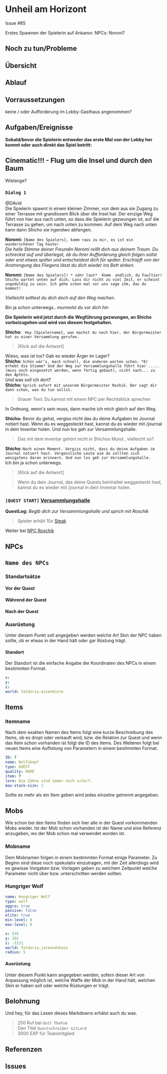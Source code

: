 # Unheil am Horizont

Issue #85

Erstes Spawnen der Spielerin auf Ankanor. 
NPCs:
Noroni?

## Noch zu tun/Probleme

## Übersicht


## Ablauf
## Vorraussetzungen

keine / oder Aufforderung im Lobby-Gasthaus angenommen?

## Aufgaben/Ereignisse

**Sobald/bevor die Spielerin entweder das erste Mal von der Lobby her kommt oder auch direkt das Spiel betritt:**

## Cinematic!!! - Flug um die Insel und durch den Baum 

Wielange?

### `Dialog 1`

@DAvId   
Die Spielerin spawnt in einem kleinen Zimmer, von dem aus sie Zugang zu einer Terrasse mit grandiosem Blick über die Insel hat. Der einzige Weg führt von hier aus nach unten, so dass die Spielerin gezwungen ist, auf die Terrasse zu gehen, um nach unten zu kommen. Auf dem Weg nach unten kann dann Shicho sie irgendwo abfangen.

**Noromi:** `[Name des Spielers], komm raus zu mir, es ist ein wunderschöner Tag heute!`   
*Die helle Stimme deiner Freundin Noromi reißt dich aus deinem Traum. Du schreckst auf und überlegst, ob du ihrer Aufforderung gleich folgen sollst oder erst etwas später und entscheidest dich für später. Erschöpft von der Anstrengung des Fliegens lässt du dich wieder ins Bett sinken.* 

**Noromi:** `[Name des Spielers]! * sehr laut*  Komm  endlich, du Faultier! Shicho wartet unten auf dich. Lass dir nicht zu viel Zeit, er scheint ungeduldig zu sein. Ich gehe schon mal vor uns sage ihm, das du kommst!`    

*Vielleicht solltest du dich doch auf den Weg machen.*

Bin ja schon unterwegs.. *murmelst du vor dich hin*


**Die Spielerin wird jetzt durch die Wegführung gezwungen, an Shicho vorbeizugehen und wird von diesem festgehalten.**

**Shicho:** ` Hey [Spielername], was machst du noch hier, der Bürgermeister hat zu einer Versammlung gerufen.`     

> [Klick auf die Antwort]   
> 
Wieso, was ist los? Gab es wieder Ärger im Lager?      
**Shicho:** `Schön wär’s, mach schnell, die anderen warten schon. *Er erhebt die Stimme* Und der Weg zur Versammlungshalle führt hier ..... (muss noch eingesetzt werden, wenn fertig gebaut), nicht nach... zu den Äpfeln.`        
Und was soll ich dort?   
**Shicho:** `Sprich sofort mit unserem Bürgermeister Roshik. Der sagt dir dann schon, was du tun sollst.`    
> Grauer Text: Du kannst mit einem NPC per Rechtsklick sprechen   
> 
In Ordnung, wenn's sein muss, dann mache ich mich gleich auf den Weg. 

**Shicho:** Bevor du gehst, vergiss nicht das du deine Aufgaben im Journal notiert hast. Wenn du es weggesteckt hast, kannst du es wieder mit /journal in dein Inventar holen. Und nun los geh zur Versammlungshalle.
> Das mit dem Inventar gehört nicht in Shichos Mund , vielleicht so?

**Shicho:** `Noch einen Moment. Vergiss nicht, dass du deine Aufgaben im Journal notiert hast. Vergessliche Leute wie du sollten sich wenigstens daran erinnern. Und nun los geh zur Versammlungshalle.`    
Ich bin ja schon unterwegs. 

> [Klick auf die Antwort]

> Wenn du dein Journal, das deine Quests beinhaltet weggesteckt hast, kannst du es wieder mit /journal in dein Inventar holen.

### **`[QUEST START]`** [Versammlungshalle](#versammlungshalle)  
**QuestLog:** *Begib dich zur Versammlungshalle und sprich mit Roschik*  


> Spieler erhält 10x [Steak](#steak)

Weiter bei [NPC Roschik](#Roschik)



## NPCs


## `Name des NPCs`

### Standartsätze  


#### Vor der Quest

#### Während der Quest  


#### Nach der Quest
    
### Ausrüstung

Unter diesem Punkt soll angegeben werden welche Art Skin der NPC haben sollte, ob er etwas in der Hand hält oder gar Rüstung trägt.

#### Standort

Der Standort ist die einfache Angabe der Koordinaten des NPCs in einem bestimmten Format. 

```yml
x: 
y: 
z: 
world: faldoria.eisenküste
```

## Items


### Itemname

Nach dem exakten Namen des Items folgt eine kurze Beschreibung des Items, ob es dropt oder verkauft wird, bzw. die Relation zur Quest und wenn das Item schon vorhanden ist folgt die ID des Items. Des Weiteren folgt bei neuen Items eine Auflistung von Parametern in einem bestimmten Format.

```yml
ID: ?
name: Wolfskopf
type: QUEST
quality: RARE 
item: ?
lore: Die Zähne sind immer noch scharf.
max-stack-size: 1
```


Sollte es mehr als ein Item geben wird jedes einzelne getrennt angegeben.

## Mobs

Wie schon bei den Items finden sich hier alle in der Quest vorkommenden Mobs wieder. Ist der Mob schon vorhanden ist der Name und eine Referenz anzugeben, wo der Mob schon mal verwendet worden ist.

### Mobname

Dem Mobnamen folgen in einem bestimmten Format einige Parameter. Zu Beginn sind diese noch spekulativ einzutragen, mit der Zeit allerdings wird es gewisse Vorgaben bzw. Vorlagen geben zu welchem Zeitpunkt welche Parameter nicht über bzw. unterschritten werden sollten.

### Hungriger Wolf

```yml
name: Hungriger Wolf
type: wolf
aggro: true
passive: false
elite: true
min-level: 8
max-level: 8
```
```yml
x: 535
y: 101
z: -2121
world: faldoria.jarmundshain
radius: 5
```


#### Ausrüstung

Unter diesem Punkt kann angegeben werden, sofern dieser Art von Anpassung möglich ist, welche Waffe der Mob in der Hand hält, welchen Skin er haben soll oder welche Rüstungen er trägt.

## Belohnung

Und hey, für das Lesen dieses Markdowns erhälst auch du was.
> 250 Ruf bei `Gott TheFum`  
> Den Titel `Questschreiber GitLord`  
> 3000 EXP für Teammitglied

## Referenzen


## Issues


